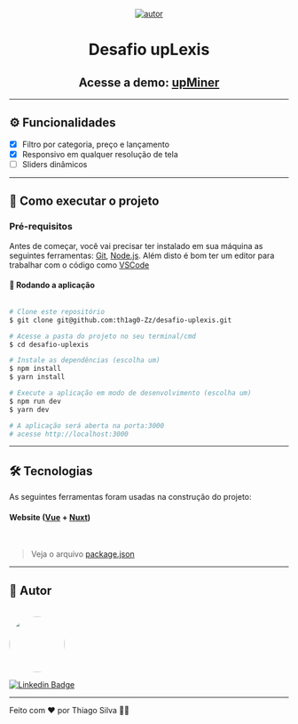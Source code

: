 <p align="center">
  <a href="#">
    <img alt="autor" src="https://img.shields.io/badge/feito%20por-Thiago%20Silva-%237519C1">
  </a>
</p>

<h1 align="center">
  Desafio upLexis
</h1>
<h2 align="center">
	Acesse a demo:
	<a href="https://movueit.vercel.app/">
		upMiner
	</a>
</h2>

---

## ⚙️ Funcionalidades

- [x] Filtro por categoria, preço e lançamento
- [x] Responsivo em qualquer resolução de tela
- [ ] Sliders dinâmicos

---

## 🚀 Como executar o projeto

### Pré-requisitos

Antes de começar, você vai precisar ter instalado em sua máquina as seguintes ferramentas:
[Git](https://git-scm.com), [Node.js](https://nodejs.org/en/).
Além disto é bom ter um editor para trabalhar com o código como [VSCode](https://code.visualstudio.com/)

#### 🧭 Rodando a aplicação

```bash

# Clone este repositório
$ git clone git@github.com:th1ag0-Zz/desafio-uplexis.git

# Acesse a pasta do projeto no seu terminal/cmd
$ cd desafio-uplexis

# Instale as dependências (escolha um)
$ npm install
$ yarn install

# Execute a aplicação em modo de desenvolvimento (escolha um)
$ npm run dev
$ yarn dev

# A aplicação será aberta na porta:3000
# acesse http://localhost:3000

```

---

## 🛠 Tecnologias

As seguintes ferramentas foram usadas na construção do projeto:

#### **Website** ([Vue](https://vuejs.org/) + [Nuxt](https://nuxtjs.org/))

<br>

> Veja o arquivo [package.json](https://github.com/th1ag0-Zz/desafio-uplexis/blob/main/package.json)

---

## 🦸 Autor

<br />

 <img style="border-radius: 50%;" src="https://github.com/th1ag0-Zz.png" width="100px;" alt=""/>

[![Linkedin Badge](https://img.shields.io/badge/-Thiago%20Silva-blue?style=flat-square&logo=Linkedin&logoColor=white&link=https://www.linkedin.com/in/thiago-furtad/)](https://www.linkedin.com/in/thiago-furtado/)

---

Feito com ❤️ por Thiago Silva 👋🏽
